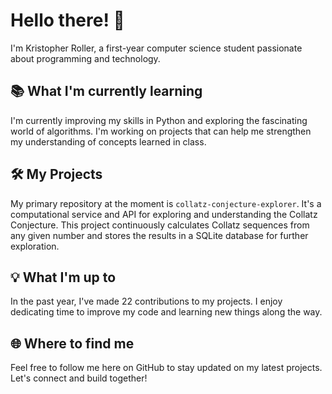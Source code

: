 # Hello there! 👋
I'm Kristopher Roller, a first-year computer science student passionate about programming and technology.

## 📚 What I'm currently learning
I'm currently improving my skills in Python and exploring the fascinating world of algorithms. I'm working on projects that can help me strengthen my understanding of concepts learned in class.

## 🛠️ My Projects
My primary repository at the moment is `collatz-conjecture-explorer`. It's a computational service and API for exploring and understanding the Collatz Conjecture. This project continuously calculates Collatz sequences from any given number and stores the results in a SQLite database for further exploration.

## 💡 What I'm up to
In the past year, I've made 22 contributions to my projects. I enjoy dedicating time to improve my code and learning new things along the way.

## 🌐 Where to find me
Feel free to follow me here on GitHub to stay updated on my latest projects. Let's connect and build together!
